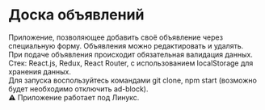 # Доска объявлений

Приложение, позволяющее добавить своё объявление через специальную форму. Объявления можно редактировать и удалять.  
При подаче объявления происходит обязательная валидация данных.  
Стек: React.js, Redux, React Router, с использованием localStorage для хранения данных.  
Для запуска воспользуйтесь командами git clone, npm start (возможно будет необходимо отключить ad-block).    
:warning: Приложение работает под Линукс.



